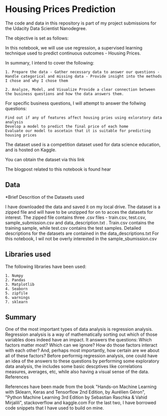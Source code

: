 # Housing Prices Prediction

The code and data in this repository is part of my project submissions for the Udacity Data Scientist Nanodegree.

The objective is set as follows:

In this notebook, we will use use regression, a supervised learning technique used to predict continuous outcomes - Housing Prices.

In summary, I intend to cover the following:

    1. Prepare the data - Gather necessary data to answer our questions - Handle categorical and missing data - Provide insight into the methods I chose and why I chose them

    2. Analyze, Model, and Visualize Provide a clear connection between the business questions and how the data answers them.

For specific business questions, I will attempt to answer the follwing questions:

    Find out if any of features affect housing pries using exloratory data analysis
    Develop a model to predict the final price of each home
    Evaluate our model to ascetain that it is suitable for predicting housing prices

The dataset used is a competition dataset used for data science education, and is hosted on Kaggle.

You can obtain the dataset via this link

The blogpost related to this notebook is found hear

## Data

*Brief Descrition of the Datasets used

I have downloaded the data and saved it on my local drive. The dataset is a zipped file and will have to be unzipped for on to acces the datasets for interest. The zipped file 
contains three .csv files - train.csv, test.csv, sample_submission.csv and data_description.txt . Train.csv contains the training sample, while test.csv contains the test 
samples. Detailed descriptions for the datasets are contained in the data_descriptions.txt For this notebook, I wil not be overly interested in the sample_sbumission.csv

## Libraries used

The following libraries have been used:

    1. Numpy
    2. Pandas
    3. Matplotlib
    4. Seaborn
    5. zipfile
    6. warnings
    7. sklearn

## Summary

One of the most important types of data analysis is regression analysis. Regression analysis is a way of mathematically sorting out which of those variables does indeed have an 
impact. It answers the questions: Which factors matter most? Which can we ignore? How do those factors interact with each other? And, perhaps most importantly, how certain are 
we about all of these factors? Before performig regression analysis, one could have an idea of the answers to these questions by performing some exploratory data analysis, the 
includes some basic descptives like correlations measures, averages, etc, while also having a visual sense of the data.
References

References have been made from the book "Hands-on Machine Learning with Sklearn, Keras and Tensorflow 2nd Edition, by Aurélien Géron", "Python Machine Learning 3rd Edition by 
Sebastian Raschka & Vahid Mirjalili", stackoverflow and kaggle.com For the last two, I have borrowed code snippets that I have used to build on mine.
